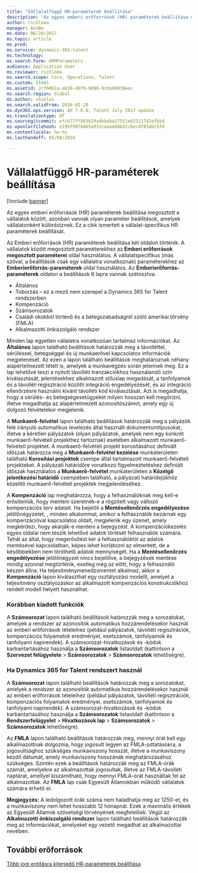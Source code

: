 ```yaml
---
title: "Vállalatfüggő HR-paraméterek beállítása"
description: "Az egyes emberi erőforrások (HR) paraméterek beállítása megosztott a vállalatok között, azonban vannak olyan paraméter beállítások, amelyek vállalatonként különböznek. Ez a cikk ismerteti a vállalat-specifikus HR paraméterek beállítását."
author: rschloma
manager: AnnBe
ms.date: 06/20/2017
ms.topic: article
ms.prod: 
ms.service: dynamics-365-talent
ms.technology: 
ms.search.form: HRMParameters
audience: Application User
ms.reviewer: rschloma
ms.search.scope: Core, Operations, Talent
ms.custom: 51941
ms.assetid: 2cfb061a-a616-4bf9-9d98-9cde00039eec
ms.search.region: Global
ms.author: shielas
ms.search.validFrom: 2016-02-28
ms.dyn365.ops.version: AX 7.0.0, Talent July 2017 update
ms.translationtype: HT
ms.sourcegitcommit: efcb77ff883b29a4bbaba27551e02311742afbbd
ms.openlocfilehash: e195f9976465a933ceaaeb0bd2cbec4f814bc5f8
ms.contentlocale: hu-hu
ms.lasthandoff: 05/08/2018

---
```


# <a name="set-up-company-specific-hr-parameters"></a>Vállalatfüggő HR-paraméterek beállítása

[!include [banner](includes/banner.md)]

Az egyes emberi erőforrások (HR) paraméterek beállítása megosztott a vállalatok között, azonban vannak olyan paraméter beállítások, amelyek vállalatonként különböznek. Ez a cikk ismerteti a vállalat-specifikus HR paraméterek beállítását.

Az Emberi erőforrások (HR) paraméterek beállítása két oldalon történik. A vállalatok között megosztott paraméterekhez az **Emberi erőforrások megosztott paraméterei** oldal használatos. A vállalatspecifikus (más szóval, a beállítások csak egy vállalatra vonatkoznak) paraméterekhez az **Emberierőforrás-paraméterek** oldal használatos. Az **Emberierőforrás-paraméterek** oldalon a beállítások 6 lapra vannak szétosztva.

-   Általános
-   Toborzás – ez a mező nem szerepel a Dynamics 365 for Talent rendszerben
-   Kompenzáció
-   Számsorozatok
-   Családi okokból történő és a betegszabadságról szóló amerikai törvény (FMLA)
-   Alkalmazotti önkiszolgáló rendszer

Minden lap egyetlen vállalatra vonatkozóan tartalmaz információkat. Az **Általános** lapon található beállítások határozzák meg a távolléttel, sérüléssel, betegséggel és új munkaerővel kapcsolatos információk megjelenését. Az ezen a lapon található beállítások meghatároznak néhány alapértelmezett tételt is, amelyek a munkavégzés során jelennek meg. Ez a lap lehetővé teszi a nyitott távolléti tranzakciókhoz használandó szín kiválasztását, jelentésekhez alkalmazott stíluslap megadását, a tanfolyamok és a távollét-regisztráció közötti integráció engedélyezését, és az integráció ellenőrzésre használni kívánt távolléti kód kiválasztását. Azt is megadhatja, hogy a sérülés- és betegségesetügyeket milyen hosszan kell megőrizni, illetve megadhatja az alapértelmezett azonosítószámot, amely egy új dolgozó felvételekor megjelenik. 

A **Munkaerő-felvétel** lapon található beállítások határozzák meg a pályázók felé irányuló automatikus levelezés által használt dokumentumtípusokat, illetve a kéretlen pályázatok (olyan pályázatok, amelyek nem egy konkrét munkaerő-felvételi projekthez tartoznak) esetében alkalmazott munkaerő-felvételi projektet. A munkaerő-felvételi projekt korosításához definiált időszak határozza meg a **Munkaerő-felvétel kezelése** munkaterületen található **Korosítási projektek** csempe által tartalmazott munkaerő-felvételi projekteket. A pályázati határidőre vonatkozó figyelmeztetéshez definiált időszak használatos a **Munkaerő-felvétel** munkaterületen a **Közelgő jelentkezési határidő** csempében található, a pályázati határidejükhöz közelítő munkaerő-felvételi projektek megjelenítéséhez. 

A **Kompenzáció** lap meghatározza, hogy a felhasználóknak meg kell-e erősíteniük, hogy menteni szeretnék-e a rögzített vagy változó kompenzációs terv adatait. Ha bejelöli a **Mentésellenőrzés engedélyezése** jelölőnégyzetet, , minden alkalommal, amikor a felhasználók bezárnak egy kompenzációval kapcsolatos oldalt, megjelenik egy üzenet, amely megkérdezi, hogy akarják-e menteni a bejegyzést. A kompenzációkezelés egyes oldalai nem teszik lehetővé adatok törlését felhasználók számára. Tehát az által, hogy megerősítést kér a felhasználóktól az adatok mentésével kapcsolatban, képes lehet korlátozni az elmentett, de a későbbiekben nem törölhető adatok mennyiségét. Ha a **Mentésellenőrzés engedélyezése** jelölőnégyzet nincs bejelölve, a bejegyzések mentése mindig azonnal megtörténik, esetleg még az előtt, hogy a felhasználó készen állna. Ha teljesítménymenedzsmentet alkalmaz, akkor a **Kompenzáció** lapon kiválaszthat egy osztályozási modellt, amelyet a teljesítmény osztályozáskor az alkalmazott kompenzációs konstrukciókhoz rendelt modell helyett használhat. 

### <a name="previously-released-functionality"></a>Korábban kiadott funkciók
A **Számsorozat** lapon található beállítások határozzák meg a sorozatokat, amelyek a rendszer az azonosítók automatikus hozzárendelésekor használ az emberi erőforrások tételeihez (például pályázatok, távolléti regisztrációk, kompenzációs folyamatok eredményei, esetszámok, tanfolyamok és tanfolyami napirendek). A számsorozat-hivatkozások és -kódok karbantartásához használja a **Számsorozatok** listaoldalt (kattintson a **Szervezet felügyelete** &gt; **Számsorozatok** &gt; **Számsorozatok** lehetőségre).

### <a name="if-youre-using-dynamics-365-for-talent"></a>Ha Dynamics 365 for Talent rendszert használ
A **Számsorozat** lapon található beállítások határozzák meg a sorozatokat, amelyek a rendszer az azonosítók automatikus hozzárendelésekor használ az emberi erőforrások tételeihez (például pályázatok, távolléti regisztrációk, kompenzációs folyamatok eredményei, esetszámok, tanfolyamok és tanfolyami napirendek). A számsorozat-hivatkozások és -kódok karbantartásához használja a **Számsorozatok** listaoldalt (kattintson a **Rendszerfelügyelet** &gt; **Hivatkozások lap** &gt; **Számsorozatok** &gt; **Számsorozatok** lehetőségre). 

Az **FMLA** lapon található beállítások határozzák meg, mennyi órát kell egy alkalmazottnak dolgoznia, hogy jogosult legyen az FMLA-juttatásokra, a jogosultsághoz szükséges munkaviszony hosszát, illetve a munkaviszony kezdő dátumát, amely munkaviszony hosszának meghatározásához szükséges. Szintén ezek a beállítások határozzák meg az FMLA-órák számát, amelyekre az alkalmazottak jogosultak, illetve az FMLA-távolléti naptárat, amellyel kiszámítható, hogy mennyi FMLA-órát használtak fel az alkalmazottak. Az **FMLA** lap csak Egyesült Államokban működő vállalatok számára érhető el. 

**Megjegyzés:** A ledolgozott órák száma nem haladhatja meg az 1250-et, és a munkaviszony nem lehet hosszabb 12 hónapnál. Ezek a maximális értékek az Egyesült Államok szövetségi törvényének megfelelőek. Végül az **Alkalmazotti önkiszolgáló rendszer** lapon található beállítások határozzák meg az információkat, amelyeket egy vezető megadhat az alkalmazottai nevében.

<a name="additional-resources"></a>További erőforrások
--------

[Több jogi entitásra kiterjedő HR-paraméterek beállítása](set-up-hr-parameters-across-legal-entities.md)




